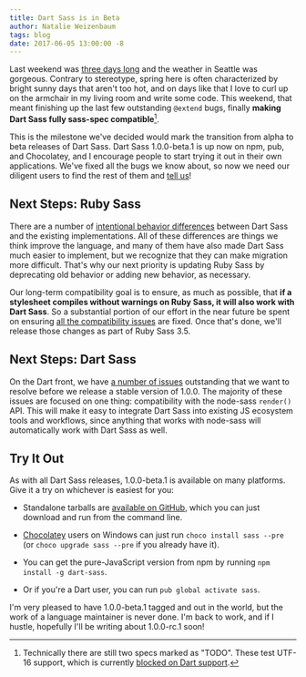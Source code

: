 ```yaml
---
title: Dart Sass is in Beta
author: Natalie Weizenbaum
tags: blog
date: 2017-06-05 13:00:00 -8
---
```


Last weekend was [three days long](https://en.wikipedia.org/wiki/Memorial_Day)
and the weather in Seattle was gorgeous. Contrary to stereotype, spring here is
often characterized by bright sunny days that aren't too hot, and on days like
that I love to curl up on the armchair in my living room and write some code.
This weekend, that meant finishing up the last few outstanding `@extend` bugs,
finally **making Dart Sass fully sass-spec compatible**[^1].

[^1]:
    Technically there are still two specs marked as "TODO". These test UTF-16
    support, which is currently [blocked on Dart
    support](https://github.com/dart-lang/sdk/issues/11744).

This is the milestone we've decided would mark the transition from alpha to beta
releases of Dart Sass. Dart Sass 1.0.0-beta.1 is up now on npm, pub, and
Chocolatey, and I encourage people to start trying it out in their own
applications. We've fixed all the bugs we know about, so now we need our
diligent users to find the rest of them and [tell
us](https://github.com/sass/dart-sass/issues/new)!

## Next Steps: Ruby Sass

There are a number of [intentional behavior
differences](https://github.com/sass/dart-sass#behavioral-differences-from-ruby-sass) between
Dart Sass and the existing implementations. All of these differences are things
we think improve the language, and many of them have also made Dart Sass much
easier to implement, but we recognize that they can make migration more
difficult. That's why our next priority is updating Ruby Sass by deprecating old
behavior or adding new behavior, as necessary.

Our long-term compatibility goal is to ensure, as much as possible, that **if a
stylesheet compiles without warnings on Ruby Sass, it will also work with Dart
Sass**. So a substantial portion of our effort in the near future be spent on
ensuring [all the compatibility
issues](https://github.com/sass/sass/labels/Dart%20Sass%20Compatibility) are
fixed. Once that's done, we'll release those changes as part of Ruby Sass 3.5.

## Next Steps: Dart Sass

On the Dart front, we have [a number of
issues](https://github.com/sass/dart-sass/milestone/1) outstanding that we want
to resolve before we release a stable version of 1.0.0. The majority of these
issues are focused on one thing: compatibility with the node-sass `render()`
API. This will make it easy to integrate Dart Sass into existing JS ecosystem
tools and workflows, since anything that works with node-sass will automatically
work with Dart Sass as well.

## Try It Out

As with all Dart Sass releases, 1.0.0-beta.1 is available on many platforms.
Give it a try on whichever is easiest for you:

- Standalone tarballs are [available on
  GitHub](https://github.com/sass/dart-sass/releases/tag/1.0.0-beta.1), which
  you can just download and run from the command line.

- [Chocolatey](https://chocolatey.org) users on Windows can just run `choco
install sass --pre` (or `choco upgrade sass --pre` if you already have it).

- You can get the pure-JavaScript version from npm by running `npm install -g
dart-sass`.

- Or if you're a Dart user, you can run `pub global activate sass`.

I'm very pleased to have 1.0.0-beta.1 tagged and out in the world, but the work
of a language maintainer is never done. I'm back to work, and if I hustle,
hopefully I'll be writing about 1.0.0-rc.1 soon!
